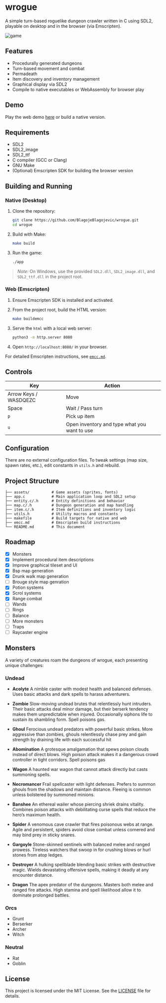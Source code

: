 
# wrogue

A simple turn-based roguelike dungeon crawler written in C using SDL2, playable on desktop and in the browser (via Emscripten).

![game](https://github.com/user-attachments/assets/18032142-d44a-4512-b9e1-b348fc347464)


## Features

* Procedurally generated dungeons
* Turn-based movement and combat
* Permadeath
* Item discovery and inventory management
* Graphical display via SDL2
* Compile to native executables or WebAssembly for browser play

## Demo

Play the web demo [here](https://blagojeblagojevic.github.io/wrogue/) or build a native version.

## Requirements

* SDL2
* SDL2\_image
* SDL2\_ttf
* C compiler (GCC or Clang)
* GNU Make
* (Optional) Emscripten SDK for building the browser version

## Building and Running

### Native (Desktop)

1. Clone the repository:

   ```bash
   git clone https://github.com/BlagojeBlagojevic/wrogue.git
   cd wrogue
   ```

2. Build with Make:

   ```bash
   make build
   ```

3. Run the game:

   ```bash
   ./app
   ```

> *Note:* On Windows, use the provided `SDL2.dll`, `SDL2_image.dll`, and `SDL2_ttf.dll` in the project root.

### Web (Emscripten)

1. Ensure Emscripten SDK is installed and activated.

2. From the project root, build the HTML version:

   ```bash
   make buildemcc
   ```

3. Serve the `html` with a local web server:

   ```bash
   python3 -m http.server 8080
   ```

4. Open `http://localhost:8080/` in your browser.

For detailed Emscripten instructions, see [`emcc.md`](emcc.md).

## Controls

| Key                   | Action           |
| -----------------     | ---------------- |
| Arrow Keys / WASDQEZC | Move             |
| Space                 | Wait / Pass turn                              |
| `p`                   | Pick up item                                  |
| `u`                   | Open inventory and type what you want to use  |

## Configuration

There are no external configuration files. To tweak settings (map size, spawn rates, etc.), edit constants in `utils.h` and rebuild.

## Project Structure

```
├── assets/          # Game assets (sprites, fonts)
├── app.c            # Main application loop and SDL2 setup
├── entity.c/.h      # Entity definitions and behavior
├── map.c/.h         # Dungeon generation and map handling
├── item.c/.h        # Item definitions and inventory logic
├── utils.h          # Utility macros and constants
├── makefile         # Build targets for native and web
├── emcc.md          # Emscripten build instructions
└── README.md        # This document
```

## Roadmap

* [x] Monsters
* [x] Implement procedural item descriptions
* [x] Improve graphical tileset and UI
* [x] Bsp map generation
* [x] Drunk walk map generation
* [ ] Brouge style map genration  
* [x] Potion systems
* [x] Scrol systems
* [X] Range combat
* [ ] Wands
* [ ] Rings
* [ ] Balance
* [ ] More monsters
* [ ] Traps
* [ ] Raycaster engine 

## Monsters

A variety of creatures roam the dungeons of wrogue, each presenting unique challenges:

### Undead

* **Acolyte**
  A nimble caster with modest health  and balanced defenses. Uses basic attacks and dark spells to harass adventurers.
* **Zombie**
  Slow-moving undead brutes that relentlessly hunt intruders. Their basic attacks deal minor damage, but their berserk tendency makes them unpredictable when injured. Occasionally siphons life to sustain its shambling form. Spell poisons gas.
* **Ghoul**
  Ferocious undead predators with powerful basic strikes. More aggressive than zombies, ghouls relentlessly chase prey and gain strength by draining life with each successful hit
* **Abomination**
  A grotesque amalgamation that spews poison clouds instead of direct blows. High poison attack makes it a dangerous crowd controller in tight corridors.
  Spell poisons gas
  
* **Wagon**
  A haunted war wagon  that cannot attack directly but casts summoning spells. 
* **Necromancer**
  Frail spellcaster with light defenses. Prefers to summon ghouls from the shadows and maintain distance. Fleeing is common unless bolstered by summoned minions.
* **Banshee**
  An ethereal wailer whose piercing shriek drains vitality. Combines poison attacks with debilitating curse spells that reduce the hero’s maximum health.
* **Spider**
  A venomous cave crawler that fires poisonous webs at range. Agile and persistent, spiders avoid close combat unless cornered and may bind prey in sticky snares.
* **Gargoyle**
   Stone-skinned sentinels with balanced melee and ranged prowess. Tireless watchers that swoop in for crushing blows or hurl stones from atop ledges.
* **Destroyer**
  A hulking spellblade blending basic strikes with destructive magic. Wields devastating offensive spells, making it deadly at any encounter distance.
  
* **Dragon**
  The apex predator of the dungeons. Masters both melee and ranged fire attacks. High stamina and spell likelihood allow it to dominate prolonged battles.

### Orcs

* Grunt 
* Berserker 
* Archer 
* Witch 

### Neutral
* Rat 
* Goblin 




## License

This project is licensed under the MIT License. See the [LICENSE](LICENSE) file for details.




